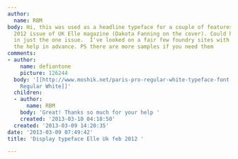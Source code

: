 ```yaml
---
author:
  name: RBM
body: Hi, this was used as a headline typeface for a couple of features in the feb
  2012 issue of UK Elle magazine (Dakota Fanning on the cover). Could have been used
  in just the one issue.  I've looked on a fair few foundry sites with no luck. Appreciate
  the help in advance. PS there are more samples if you need them
comments:
- author:
    name: defiantone
    picture: 126244
  body: '[[http://www.moshik.net/paris-pro-regular-white-typeface-font-fashion-moshik-nadav-typography.aspx|Paris
    Regular White]]'
  children:
  - author:
      name: RBM
    body: 'Great! Thanks so much for your help '
    created: '2013-03-10 04:18:50'
  created: '2013-03-09 14:20:35'
date: '2013-03-09 07:49:42'
title: 'Display typeface Elle Uk feb 2012 '

---
```

